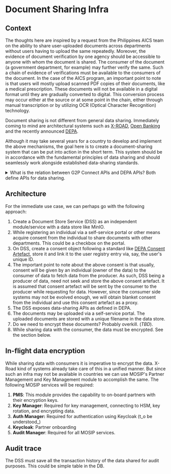 # Document Sharing Infra

## Context

The thoughts here are inspired by a request from the Philippines AICS team on the ability to share user-uploaded documents across departments without users having to upload the same repeatedly. Moreover, the evidence of document verification by one agency should be accessible to anyone with whom the document is shared. The consumer of the document (a government department, for example) may further verify the same. Such a chain of evidence of verifications must be available to the consumers of the document. In the case of the AICS program, an important point to note is that users will mostly upload scanned PDF copies of their documents, like a medical prescription. These documents will not be available in a digital format until they are gradually converted to digital. This conversion process may occur either at the source or at some point in the chain, either through manual transcription or by utilizing OCR (Optical Character Recognition) technology.

Document sharing is not different from general data sharing. Immediately coming to mind are architectural systems such as [X-ROAD](https://x-road.global/), [Open Banking](https://www.openbanking.org.uk/) and the recently announced [DEPA](https://depa.world/).

Although it may take several years for a country to develop and implement the above mechanisms, the goal here is to create a document-sharing system that can be put into action in the short term. This system should be in accordance with the fundamental principles of data sharing and should seamlessly work alongside established data-sharing standards.

<details>

<summary>What is the relation between G2P Connect APIs and DEPA APIs?  Both define APIs for data sharing.</summary>

Response from Vijay:

Both complement each other. G2P Connect is primarily designed for two systems to search and get data. Multiple beneficiaries' data accessible is made possible. DEPA includes linking, discovery etc., flows and creates a network of entities and is restricted to single user data with consent artefact. The consent artefact is controlled by an independent 3rd entity called the Consent Manager. That is why I mentioned 3 independent operational models are required to cover all use cases for data sharing:

1. User-controlled wallets where the user is empowered with trusted verifiable data/credentials to share.
2. The DEPA-like architecture uses an independent data consent/data fiduciary kind of entity to obtain consent and to facilitate data sharing.
3. G2P / x-road kind architecture where consent is independently acquired by either provider (notify) or consumer (search) without any data fiduciary in the middle to exchange data.

In option #3, consent obtained through a consent manager (i.e. option 2) may also be used to fetch data by data consumer!

</details>

## Architecture

For the immediate use case, we can perhaps go with the following approach:

1. Create a Document Store Service (DSS) as an independent module/service with a data store like MinIO.
2. While registering an individual via a self-service portal or other means acquire consent from the individual to share documents with other departments. This could be a checkbox on the portal.
3. On DSS, create a consent object following a standard like [DEPA Consent Artefact](https://depa.world/learn/consent-artefact), store it and link it to the user registry entry via, say, the user's unique ID.
4. The important point to note about the above consent is that usually, consent will be given by an individual (owner of the data) to the consumer of data to fetch data from the producer. As such, DSS being a producer of data, need not seek and store the above consent artefact. It is assumed that consent artefact will be sent by the consumer to the producer while requesting for data. However, since the consumer side systems may not be evolved enough, we will obtain blanket consent from the individual and use this consent artefact as a proxy.
5. The DSS exposes data-sharing APIs as defined in DEPA.
6. &#x20;The documents may be uploaded via a self-service portal. The uploaded documents are stored with a unique filename in the data store.
7. Do we need to encrypt these documents? Probably overkill. (_TBD_).
8. While sharing data with the consumer, the data must be encrypted. See the section below.

## In-flight data encryption

While sharing data with consumers it is imperative to encrypt the data.  X-Road kind of systems already take care of this in a unified manner. But since such an infra may not be available in countries we can use MOSIP's Partner Management and Key Management module to accomplish the same. The following MOSIP services will be required:

1. **PMS**:  This module provides the capability to on-board partners with their encryption keys.
2. **Key Manager**:  Required for key management, connecting to HSM, key rotation, and encrypting data.
3. **Auth Manager:**  Required for authentication using Keycloak (t_o be understood_)
4. **Keycloak**:  Partner onboarding
5. **Audit Manager**:  Required for all MOSIP services.

## Audit trace

The DSS must save all the transaction history of the data shared for audit purposes. This could be simple table in the DB.

